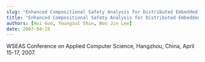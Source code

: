```yaml
---
slug: "Enhanced Compositional Safety Analysis for Distributed Embedded Systems using LTS Equivalence"
title: "Enhanced Compositional Safety Analysis for Distributed Embedded Systems using LTS Equivalence"
authors: [Hui Guo, Youngsul Shin, Woo Jin Lee]
date: 2007-04-15
---
```


WSEAS Conference on Applied Computer Science, Hangzhou, China, April 15-17, 2007.
